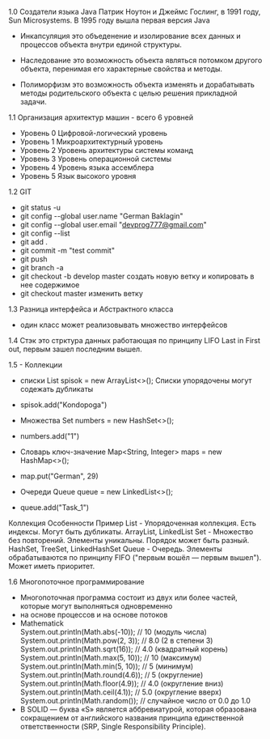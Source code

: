 1.0
Создатели языка Java Патрик Ноутон и Джеймс Гослинг, в 1991 году, Sun Microsystems.
В 1995 году вышла первая версия Java

- Инкапсуляция это объеденение и изолирование всех данных и процессов объекта внутри единой структуры.

- Наследование это возможность объекта являться потомком другого объекта, перенимая его характерные свойства и методы.

- Полиморфизм это возможность объекта изменять и дорабатывать методы родительского объекта с целью решения прикладной
задачи.

1.1
Организация архитектур машин - всего 6 уровней
- Уровень 0 Цифровой-логический уровень
- Уровень 1 Микроархитектурный уровень
- Уровень 2 Уровень архитектуры системы команд
- Уровень 3 Уровень операционной системы
- Уровень 4 Уровень языка ассемблера
- Уровень 5 Язык высокого уровня

1.2 GIT
- git status -u
- git config --global user.name "German Baklagin"
- git config --global user.email "devprog777@gmail.com"
- git config --list
- git add .
- git commit -m "test commit"
- git push
- git branch -a 
- git checkout -b develop master создать новую ветку и копировать в нее содержимое
- git checkout master изменить ветку

1.3 Разница интерфейса и Абстрактного класса
- один класс может реализовывать множество интерфейсов

1.4 Стэк это стрктура данных работающая по принципу LIFO Last in First out, 
первым зашел последним вышел.

1.5 - Коллекции
- списки List<String> spisok = new ArrayList<>(); Списки упорядочены могут содежать дубликаты
- spisok.add("Kondopoga")

- Множества Set<Integer> numbers = new HashSet<>();
- numbers.add("1")

- Словарь ключ-значение Map<String, Integer> maps = new HashMap<>();
- map.put("German", 29)

- Очереди Queue<String> queue = new LinkedList<>();
- queue.add("Task_1")


Коллекция	Особенности	Пример
List -	Упорядоченная коллекция. Есть индексы. Могут быть дубликаты.	ArrayList, LinkedList
Set - Множество без повторений. Элементы уникальны. Порядок может быть разный.	HashSet, TreeSet, LinkedHashSet
Queue -	Очередь. Элементы обрабатываются по принципу FIFO ("первым вошёл — первым вышел"). Может иметь приоритет.


1.6 Многопоточное программирование 
- Многопоточная программа состоит из двух или более частей, которые могут выполняться одновременно
- на основе процессов и на основе потоков
- Mathematick         
        System.out.println(Math.abs(-10));      // 10 (модуль числа)
        System.out.println(Math.pow(2, 3));     // 8.0 (2 в степени 3)
        System.out.println(Math.sqrt(16));      // 4.0 (квадратный корень)
        System.out.println(Math.max(5, 10));    // 10 (максимум)
        System.out.println(Math.min(5, 10));    // 5 (минимум)
        System.out.println(Math.round(4.6));    // 5 (округление)
        System.out.println(Math.floor(4.9));    // 4.0 (округление вниз)
        System.out.println(Math.ceil(4.1));     // 5.0 (округление вверх)
        System.out.println(Math.random());      // случайное число от 0.0 до 1.0
- В SOLID — буква «S» является аббревиатурой, которая образована сокращением от английского 
названия принципа единственной ответственности (SRP, Single Responsibility Principle).